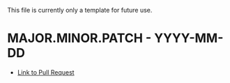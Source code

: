 This file is currently only a template for future use.

# MAJOR.MINOR.PATCH - YYYY-MM-DD

- [Link to Pull Request](https://link-to-pr)

